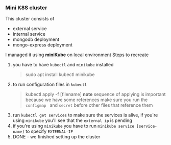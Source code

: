 ### Mini K8S cluster

This cluster consists of 
* external service 
* internal service
* mongodb deployment
* mongo-express deployment

I managed it using **miniKube** on local environment
Steps to recreate 

1. you have to have `kubectl` and `minikube` installed
   > sudo apt install kubectl minikube
2. to run configuration files in `kubectl`
    > kubectl apply -f [filename]
    **note**
    sequence of applying is important because we have some references 
    make sure you run the `configmap ` and `secret` before other files that reference them
3. run `kubectl get services` to make sure the services is alive, if you're using `minikube` you'll see that the `external ip` is pending
4. if you're using `minikube` you have to run `minikube service [service-name]` to specify `EXTERNAL-IP`
5. DONE - we finished setting up the cluster



